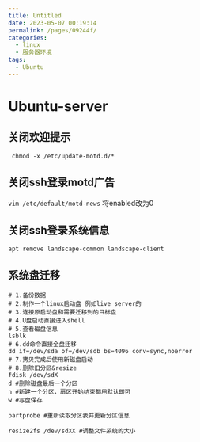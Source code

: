 ```yaml
---
title: Untitled
date: 2023-05-07 00:19:14
permalink: /pages/09244f/
categories:
  - linux
  - 服务器环境
tags:
  - Ubuntu
---
```


# Ubuntu-server



## 关闭欢迎提示

` chmod -x /etc/update-motd.d/*`

## 关闭ssh登录motd广告

`vim /etc/default/motd-news` 将enabled改为0

## 关闭ssh登录系统信息

`apt remove landscape-common landscape-client`

## 系统盘迁移

```shell
# 1.备份数据
# 2.制作一个linux启动盘 例如live server的
# 3.连接原启动盘和需要迁移到的目标盘
# 4.U盘启动直接进入shell
# 5.查看磁盘信息
lsblk
# 6.dd命令直接全盘迁移
dd if=/dev/sda of=/dev/sdb bs=4096 conv=sync,noerror
# 7.拷贝完成后使用新磁盘启动
# 8.删除旧分区&resize
fdisk /dev/sdX
d #删除磁盘最后一个分区
n #新建一个分区，扇区开始结束都用默认即可
w #写盘保存

partprobe #重新读取分区表并更新分区信息

resize2fs /dev/sdXX #调整文件系统的大小
```

